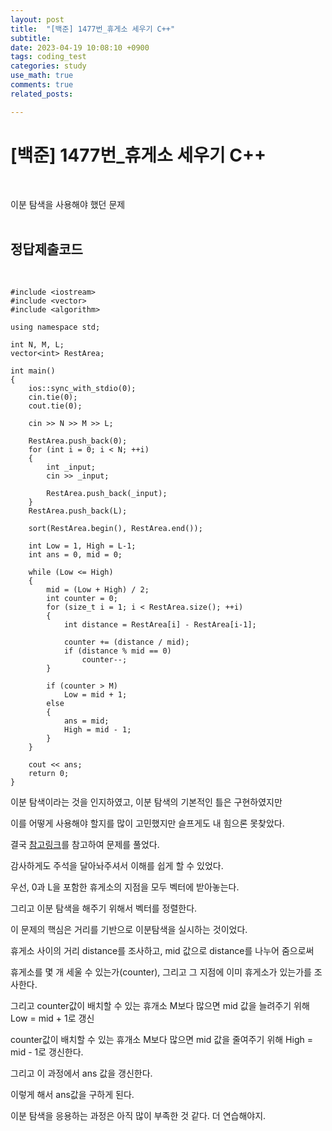 ```yaml
---
layout: post
title:  "[백준] 1477번_휴게소 세우기 C++"
subtitle:   
date: 2023-04-19 10:08:10 +0900
tags: coding_test
categories: study
use_math: true
comments: true
related_posts:

---
```


# [백준] 1477번_휴게소 세우기 C++<br/>
<br/>

이분 탐색을 사용해야 했던 문제<br/>
<br/>

## 정답제출코드<br>
<br/>

```
#include <iostream>
#include <vector>
#include <algorithm>

using namespace std;

int N, M, L;
vector<int> RestArea;

int main()
{
    ios::sync_with_stdio(0);
    cin.tie(0);
    cout.tie(0);

    cin >> N >> M >> L;

    RestArea.push_back(0);
    for (int i = 0; i < N; ++i)
    {
        int _input;
        cin >> _input;

        RestArea.push_back(_input);
    }
    RestArea.push_back(L);

    sort(RestArea.begin(), RestArea.end());
    
    int Low = 1, High = L-1;
    int ans = 0, mid = 0;

    while (Low <= High)
    {
        mid = (Low + High) / 2;
        int counter = 0;
        for (size_t i = 1; i < RestArea.size(); ++i)
        {
            int distance = RestArea[i] - RestArea[i-1];

            counter += (distance / mid);
            if (distance % mid == 0)
                counter--;
        }
        
        if (counter > M)
            Low = mid + 1;
        else
        {
            ans = mid;
            High = mid - 1;
        }
    }

    cout << ans;
    return 0;
}
```

이분 탐색이라는 것을 인지하였고, 이분 탐색의 기본적인 틀은 구현하였지만<br/>

이를 어떻게 사용해야 할지를 많이 고민했지만 슬프게도 내 힘으론 못찾았다.<br/>

결국 [참고링크](https://gusdnr69.tistory.com/277)를 참고하여 문제를 풀었다.<br/>

감사하게도 주석을 달아놔주셔서 이해를 쉽게 할 수 있었다.<br/>

우선, 0과 L을 포함한 휴게소의 지점을 모두 벡터에 받아놓는다.<br/>

그리고 이분 탐색을 해주기 위해서 벡터를 정렬한다.<br/>

이 문제의 핵심은 거리를 기반으로 이분탐색을 실시하는 것이었다.<br/>

휴게소 사이의 거리 distance를 조사하고, mid 값으로 distance를 나누어 줌으로써<br/>

휴게소를 몇 개 세울 수 있는가(counter), 그리고 그 지점에 이미 휴게소가 있는가를 조사한다.<br/>

그리고 counter값이 배치할 수 있는 휴개소 M보다 많으면 mid 값을 늘려주기 위해 Low = mid + 1로 갱신<br/>

counter값이 배치할 수 있는 휴개소 M보다 많으면 mid 값을 줄여주기 위해 High = mid - 1로 갱신한다.<br/>

그리고 이 과정에서 ans 값을 갱신한다.<br/>

이렇게 해서 ans값을 구하게 된다.<br/>

이분 탐색을 응용하는 과정은 아직 많이 부족한 것 같다. 더 연습해야지.<br/>